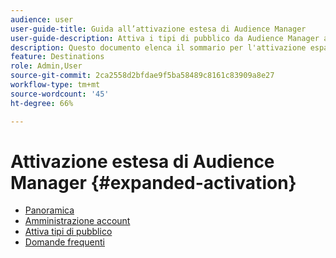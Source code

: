 ```yaml
---
audience: user
user-guide-title: Guida all’attivazione estesa di Audience Manager
user-guide-description: Attiva i tipi di pubblico da Audience Manager a destinazioni social e pubblicitarie tramite l’attivazione estesa di Audience Manager.
description: Questo documento elenca il sommario per l'attivazione espansa di Adobe Audience Manager
feature: Destinations
role: Admin,User
source-git-commit: 2ca2558d2bfdae9f5ba58489c8161c83909a8e27
workflow-type: tm+mt
source-wordcount: '45'
ht-degree: 66%

---
```



# Attivazione estesa di Audience Manager {#expanded-activation}

* [Panoramica](./overview.md)
* [Amministrazione account](./administration.md)
* [Attiva tipi di pubblico](./activate-audiences.md)
* [Domande frequenti](./faq.md)

